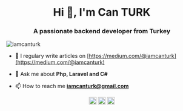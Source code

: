 <h1 align="center">Hi 👋, I'm Can TURK</h1>
<h3 align="center">A passionate backend developer from Turkey</h3>
<p align="left"> <img src="https://komarev.com/ghpvc/?username=iamcanturk" alt="iamcanturk" /> </p>

- 📝 I regulary write articles on [https://medium.com/@iamcanturk](https://medium.com/@iamcanturk)

- 💬 Ask me about **Php, Laravel and C#**

- 📫 How to reach me **iamcanturk@gmail.com**



<p align="center">
<a href="https://twitter.com/iamcanturk" target="blank"><img align="center" src="https://cdn.jsdelivr.net/npm/simple-icons@3.0.1/icons/twitter.svg" alt="iamcanturk" height="20" width="20" /></a>
<a href="https://linkedin.com/in/yusufcanturk" target="blank"><img align="center" src="https://cdn.jsdelivr.net/npm/simple-icons@3.0.1/icons/linkedin.svg" alt="yusufcanturk" height="20" width="20" /></a>
<a href="https://instagram.com/iamcanturk" target="blank"><img align="center" src="https://cdn.jsdelivr.net/npm/simple-icons@3.0.1/icons/instagram.svg" alt="iamcanturk" height="20" width="20" /></a>
</p>
